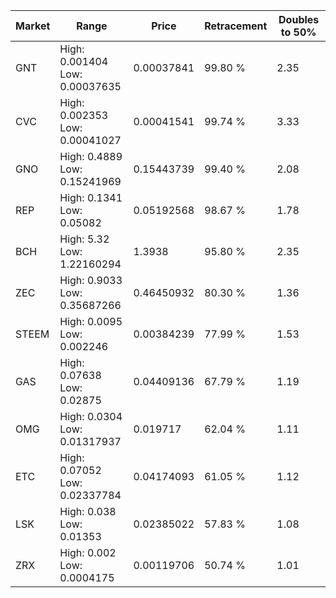 | Market | Range | Price| Retracement | Doubles to 50% |
| --- | --- | --- | --- | --- |
| GNT | High: 0.001404<br />Low: 0.00037635 | 0.00037841 | 99.80 % | 2.35 |
| CVC | High: 0.002353<br />Low: 0.00041027 | 0.00041541 | 99.74 % | 3.33 |
| GNO | High: 0.4889<br />Low: 0.15241969 | 0.15443739 | 99.40 % | 2.08 |
| REP | High: 0.1341<br />Low: 0.05082 | 0.05192568 | 98.67 % | 1.78 |
| BCH | High: 5.32<br />Low: 1.22160294 | 1.3938 | 95.80 % | 2.35 |
| ZEC | High: 0.9033<br />Low: 0.35687266 | 0.46450932 | 80.30 % | 1.36 |
| STEEM | High: 0.0095<br />Low: 0.002246 | 0.00384239 | 77.99 % | 1.53 |
| GAS | High: 0.07638<br />Low: 0.02875 | 0.04409136 | 67.79 % | 1.19 |
| OMG | High: 0.0304<br />Low: 0.01317937 | 0.019717 | 62.04 % | 1.11 |
| ETC | High: 0.07052<br />Low: 0.02337784 | 0.04174093 | 61.05 % | 1.12 |
| LSK | High: 0.038<br />Low: 0.01353 | 0.02385022 | 57.83 % | 1.08 |
| ZRX | High: 0.002<br />Low: 0.0004175 | 0.00119706 | 50.74 % | 1.01 |
